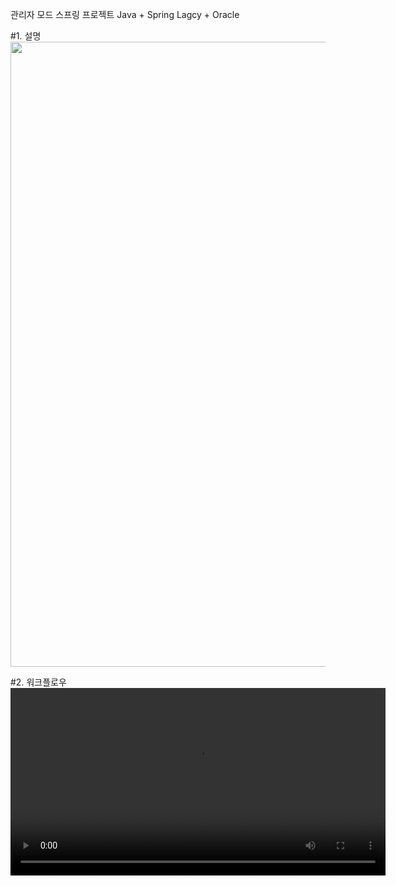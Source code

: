 관리자 모드 스프링 프로젝트
Java + Spring Lagcy + Oracle

#1. 설명
<img src="https://github.com/user-attachments/assets/982d279b-d647-4be4-a169-6c869a826baa" width="800" height="1000" />

#2. 워크플로우
<video src="https://github.com/user-attachments/assets/0fb07fab-6ae5-4a9c-8dc1-5136b333296d" control width="600"/>
